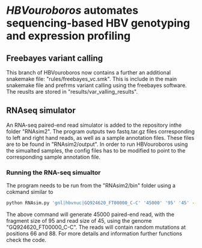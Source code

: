 *HBVouroboros* automates sequencing-based HBV genotyping and expression profiling
===

## Freebayes variant calling

This branch of HBVouroboros now contains a further an additional snakemake file: "rules/freebayes_vc.smk". This is include in the main snakemake file and prefrms variant calling using the freebayes software. The reuslts are stored in "results/var_valling_results".

## RNAseq simulator

An RNA-seq paired-end read simulator is added to the repository inthe folder "RNAsim2". The program outputs two fastq.tar.gz files corresponding to left and right hand reads, as well as a sample annotation files. These files are to be found in "RNAsim2/output". In order to run HBVouroboros using the simualted samples, the config files has to be modified to point to the corresponding sample annotation file. 

### Running the RNA-seq simualtor

The program needs to be run from the "RNAsim2/bin" folder using a cokmand similar to 
```bash
python RNAsim.py 'gnl|hbvnuc|GQ924620_FT00000_C-C' '45000' '95' '45' --mutate --mutpos "66 88"```
```

The above command will generate 45000 paired-end read, with the fragment size of 95 and read size of 45, using the genome  "GQ924620_FT00000_C-C". The reads will contain random mutations at positions 66 and 88. For more details and information further functions check the code. 


